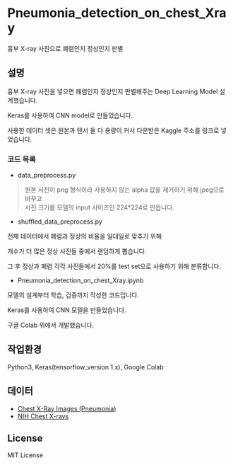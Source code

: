 # Pneumonia_detection_on_chest_Xray
흉부 X-ray 사진으로 폐렴인지 정상인지 판별
## 설명
흉부 X-ray 사진을 넣으면 폐렴인지 정상인지 판별해주는 Deep Learning Model 설계했습니다.

Keras를 사용하여 CNN model로 만들었습니다.

사용한 데이터 셋은 원본과 텐서 둘 다 용량이 커서 다운받은 Kaggle 주소를 링크로 넣었습니다.

### 코드 목록
* data_preprocess.py

> 원본 사진이 png 형식이라 사용하지 않는 alpha 값을 제거하기 위해 jpeg으로 바꾸고<br>
사진 크기를 모델의 input 사이즈인 224\*224로 만듭니다.

* shuffled_data_preprocess.py

전체 데이터에서 폐렴과 정상의 비율을 일대일로 맞추기 위해

개수가 더 많은 정상 사진들 중에서 랜덤하게 뽑습니다.

그 후 정상과 폐렴 각각 사진들에서 20%를 test set으로 사용하기 위해 분류합니다.

* Pneumonia_detection_on_chest_Xray.ipynb

모델의 설계부터 학습, 검증까지 작성한 코드입니다.

Keras를 사용하여 CNN 모델을 만들었습니다.

구글 Colab 위에서 개발했습니다.

## 작업환경
Python3, Keras(tensorflow_version 1.x), Google Colab

## 데이터
* [Chest X-Ray Images (Pneumonia)](https://www.kaggle.com/paultimothymooney/chest-xray-pneumonia)
* [NIH Chest X-rays](https://www.kaggle.com/nih-chest-xrays/data)

## License
MIT License
